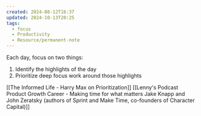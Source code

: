 ```yaml
---
created: 2024-08-12T16:37
updated: 2024-10-13T20:25
tags:
  - focus
  - Productivity
  - Resource/permanent-note
---
```

Each day, focus on two things:
1. Identify the highlights of the day
2. Prioritize deep focus work around those highlights

[[The Informed Life - Harry Max on Prioritization]]
[[Lenny's Podcast  Product   Growth   Career - Making time for what matters   Jake Knapp and John Zeratsky (authors of Sprint and Make Time, co-founders of Character Capital)]]